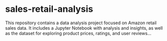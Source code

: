 # sales-retail-analysis
This repository contains a data analysis project focused on Amazon retail sales data. It includes a Jupyter Notebook with analysis and insights, as well as the dataset for exploring product prices, ratings, and user reviews...
